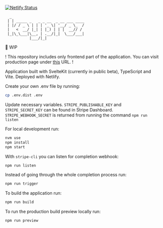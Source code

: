 [![Netlify Status](https://api.netlify.com/api/v1/badges/b59efccf-cd89-4ce3-ac84-fde63d80c1d3/deploy-status)](https://app.netlify.com/sites/keyprez/deploys)

      _
     | | _____ _   _ _ __  _ __ ___ ____
     | |/ / _ \ | | | '_ \| '__/ _ \_  /
     |   <  __/ |_| | |_) | | |  __// /
     |_|\_\___|\__, | .__/|_|  \___/___|
               |___/|_|

🚧 WIP

! This repository includes only frontend part of the application. You can visit production page under [this](https://keyprez.com) URL. !

Application built with SvelteKit (currently in public beta), TypeScript and Vite. Deployed with Netlify.

Create your own .env file by running:

```bash
cp .env.dist .env
```

Update necessary variables. `STRIPE_PUBLISHABLE_KEY` and `STRIPE_SECRET_KEY` can be found in Stripe Dashboard. `STRIPE_WEBHOOK_SECRET` is returned from running the command `npm run listen`

For local development run:

```bash
nvm use
npm install
npm start
```

With `stripe-cli` you can listen for completion webhook:

```bash
npm run listen
```

Instead of going through the whole completion process run:

```bash
npm run trigger
```

To build the application run:

```bash
npm run build
```

To run the production build preview locally run:

```bash
npm run preview
```
